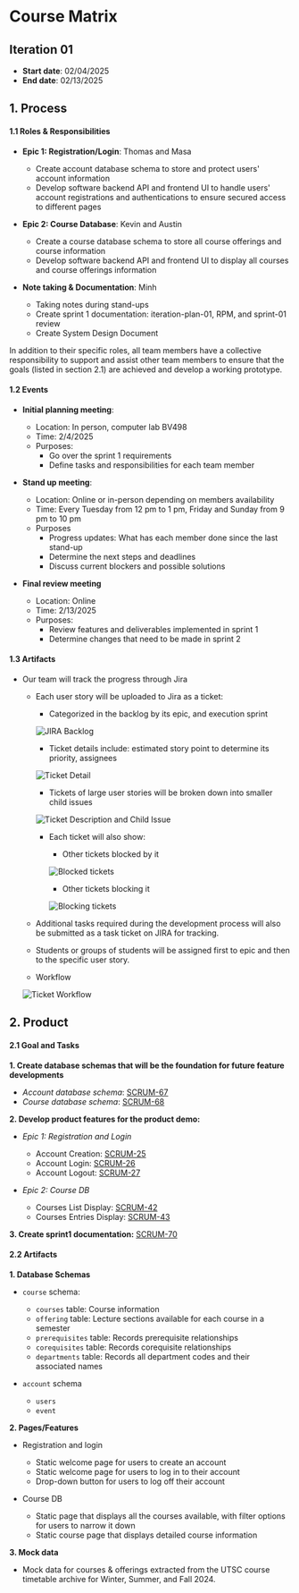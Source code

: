 # Course Matrix
## Iteration 01
- **Start date**: 02/04/2025
- **End date**: 02/13/2025

## 1. Process
#### 1.1 Roles & Responsibilities
- **Epic 1: Registration/Login**: Thomas and Masa
  - Create account database schema to store and protect users' account information
  - Develop software backend API and frontend UI to handle users' account registrations and authentications to ensure secured access to different pages

- **Epic 2: Course Database**: Kevin and Austin
  - Create a course database schema to store all course offerings and course information
  - Develop software backend API and frontend UI to display all courses and course offerings information

- **Note taking & Documentation**: Minh
  - Taking notes during stand-ups
  - Create sprint 1 documentation: iteration-plan-01, RPM, and sprint-01 review
  - Create System Design Document

In addition to their specific roles, all team members have a collective responsibility to support and assist other team members to ensure that the goals (listed in section 2.1) are achieved and develop a working prototype.

#### 1.2 Events
- **Initial planning meeting**:
  - Location: In person, computer lab BV498
  - Time: 2/4/2025
  - Purposes:
    - Go over the sprint 1 requirements
    - Define tasks and responsibilities for each team member

- **Stand up meeting**:
  - Location: Online or in-person depending on members availability
  - Time: Every Tuesday from 12 pm to 1 pm, Friday and Sunday from 9 pm to 10 pm
  - Purposes
    - Progress updates: What has each member done since the last stand-up
    - Determine the next steps and deadlines
    - Discuss current blockers and possible solutions

- **Final review meeting**
  - Location: Online
  - Time: 2/13/2025
  - Purposes:
    - Review features and deliverables implemented in sprint 1 
    - Determine changes that need to be made in sprint 2

#### 1.3 Artifacts
- Our team will track the progress through Jira
  - Each user story will be uploaded to Jira as a ticket:
    - Categorized in the backlog by its epic, and execution sprint
    
    ![JIRA Backlog](JIRA_Backlog.png)
    
    - Ticket details include: estimated story point to determine its priority, assignees
    
    ![Ticket Detail](Ticket_Detail.png)
    
    - Tickets of large user stories will be broken down into smaller child issues
    
    ![Ticket Description and Child Issue](Ticket_Description_and_Child_Issue.png)
    
    - Each ticket will also show:
      - Other tickets blocked by it
      
      ![Blocked tickets](Blocked_ticket.png)
      
      - Other tickets blocking it
      
      ![Blocking tickets](Blocking_tickets.png)
      
  - Additional tasks required during the development process will also be submitted as a task ticket on JIRA for tracking.
  - Students or groups of students will be assigned first to epic and then to the specific user story.
  - Workflow
  
  ![Ticket Workflow](Ticket_Workflow.png)

## 2. Product
#### 2.1 Goal and Tasks
**1. Create database schemas that will be the foundation for future feature developments**
  - *Account database schema*: [SCRUM-67](https://cscc01-course-matrix.atlassian.net/browse/SCRUM-67?atlOrigin=eyJpIjoiNGVjOGU4ZGZkZWMzNDVlYzljZjgxMzNhMGI1Y2MyOGEiLCJwIjoiaiJ9)
  - *Course database schema*: [SCRUM-68](https://cscc01-course-matrix.atlassian.net/browse/SCRUM-68?atlOrigin=eyJpIjoiYjg1ZjkxN2IwMzE4NGVlNmE2YmU3YjZlM2ZjNThjZGMiLCJwIjoiaiJ9)

**2. Develop product features for the product demo:**
  - *Epic 1: Registration and Login*
    - Account Creation: [SCRUM-25](https://cscc01-course-matrix.atlassian.net/browse/SCRUM-25?atlOrigin=eyJpIjoiNTU0NWE3OTQ3MjgwNDYwNzgzNTM5MjI2NmFjMDc4ZWMiLCJwIjoiaiJ9)
    - Account Login: [SCRUM-26](https://cscc01-course-matrix.atlassian.net/browse/SCRUM-26?atlOrigin=eyJpIjoiMmRkZWQyMjQzMDhlNDQ5MGEwNTRjYjBhMDM2ZDE5YjUiLCJwIjoiaiJ9)
    - Account Logout: [SCRUM-27](https://cscc01-course-matrix.atlassian.net/browse/SCRUM-27?atlOrigin=eyJpIjoiYmY4ZmExZTZmN2VkNGViZTkzNDA4ZjZhZTJlMWE0YTciLCJwIjoiaiJ9)

  - *Epic 2: Course DB*
    - Courses List Display: [SCRUM-42](https://cscc01-course-matrix.atlassian.net/browse/SCRUM-42?atlOrigin=eyJpIjoiYTMzZWI2OGQxYmUyNDc2MmE4MTM5ZjA2M2I3NWFmYWUiLCJwIjoiaiJ9)
    - Courses Entries Display: [SCRUM-43](https://cscc01-course-matrix.atlassian.net/browse/SCRUM-43?atlOrigin=eyJpIjoiYzIxMTdkN2ZkYjc3NGU1NWJhNTAxZDE3ODA4NTM2ZmIiLCJwIjoiaiJ9)

**3. Create sprint1 documentation:** [SCRUM-70](https://cscc01-course-matrix.atlassian.net/browse/SCRUM-70?atlOrigin=eyJpIjoiNGE5YWQ3MzU5YTg3NGI1ODgyNjk2YTBlOWY4ZDgzMDkiLCJwIjoiaiJ9)

#### 2.2 Artifacts
**1. Database Schemas**
  - `course` schema:
    - `courses` table: Course information
    - `offering` table: Lecture sections available for each course in a semester
    - `prerequisites` table: Records prerequisite relationships
    - `corequisites` table: Records corequisite relationships 
    - `departments` table: Records all department codes and their associated names

    
  - `account` schema
    - `users`
    - `event`

**2. Pages/Features**
  - Registration and login
    - Static welcome page for users to create an account
    - Static welcome page for users to log in to their account
    - Drop-down button for users to log off their account
  
  - Course DB
    - Static page that displays all the courses available, with filter options for users to narrow it down
    - Static course page that displays detailed course information

**3. Mock data**
  - Mock data for courses & offerings extracted from the UTSC course timetable archive for Winter, Summer, and Fall 2024.
